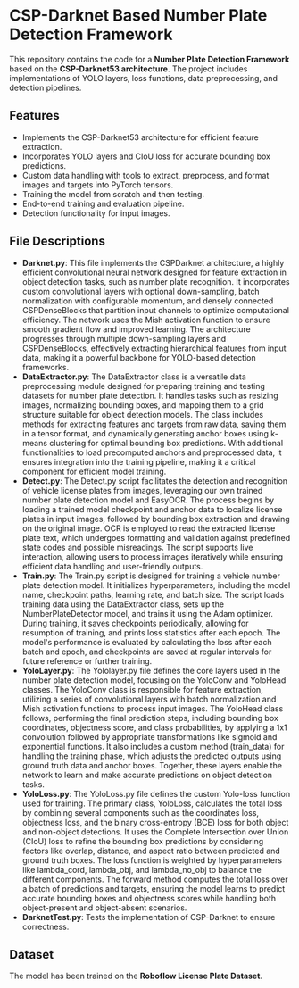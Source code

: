 # CSP-Darknet Based Number Plate Detection Framework  

This repository contains the code for a **Number Plate Detection Framework** based on the **CSP-Darknet53 architecture**. The project includes implementations of YOLO layers, loss functions, data preprocessing, and detection pipelines.

## Features  
- Implements the CSP-Darknet53 architecture for efficient feature extraction.  
- Incorporates YOLO layers and CIoU loss for accurate bounding box predictions.
- Custom data handling with tools to extract, preprocess, and format images and targets into PyTorch tensors.  
- Training the model from scratch and then testing.
- End-to-end training and evaluation pipeline.  
- Detection functionality for input images.

## File Descriptions  

- **Darknet.py**: This file implements the CSPDarknet architecture, a highly efficient convolutional neural network designed for feature extraction in object detection tasks, such as number plate recognition. It incorporates custom convolutional layers with optional down-sampling, batch normalization with configurable momentum, and densely connected CSPDenseBlocks that partition input channels to optimize computational efficiency. The network uses the Mish activation function to ensure smooth gradient flow and improved learning. The architecture progresses through multiple down-sampling layers and CSPDenseBlocks, effectively extracting hierarchical features from input data, making it a powerful backbone for YOLO-based detection frameworks.
- **DataExtractor.py**: The DataExtractor class is a versatile data preprocessing module designed for preparing training and testing datasets for number plate detection. It handles tasks such as resizing images, normalizing bounding boxes, and mapping them to a grid structure suitable for object detection models. The class includes methods for extracting features and targets from raw data, saving them in a tensor format, and dynamically generating anchor boxes using k-means clustering for optimal bounding box predictions. With additional functionalities to load precomputed anchors and preprocessed data, it ensures integration into the training pipeline, making it a critical component for efficient model training.
- **Detect.py**: The Detect.py script facilitates the detection and recognition of vehicle license plates from images, leveraging our own trained number plate detection model and EasyOCR. The process begins by loading a trained model checkpoint and anchor data to localize license plates in input images, followed by bounding box extraction and drawing on the original image. OCR is employed to read the extracted license plate text, which undergoes formatting and validation against predefined state codes and possible misreadings. The script supports live interaction, allowing users to process images iteratively while ensuring efficient data handling and user-friendly outputs.  
- **Train.py**: The Train.py script is designed for training a vehicle number plate detection model. It initializes hyperparameters, including the model name, checkpoint paths, learning rate, and batch size. The script loads training data using the DataExtractor class, sets up the NumberPlateDetector model, and trains it using the Adam optimizer. During training, it saves checkpoints periodically, allowing for resumption of training, and prints loss statistics after each epoch. The model's performance is evaluated by calculating the loss after each batch and epoch, and checkpoints are saved at regular intervals for future reference or further training.  
- **YoloLayer.py**: The Yololayer.py file defines the core layers used in the number plate detection model, focusing on the YoloConv and YoloHead classes. The YoloConv class is responsible for feature extraction, utilizing a series of convolutional layers with batch normalization and Mish activation functions to process input images. The YoloHead class follows, performing the final prediction steps, including bounding box coordinates, objectness score, and class probabilities, by applying a 1x1 convolution followed by appropriate transformations like sigmoid and exponential functions. It also includes a custom method (train_data) for handling the training phase, which adjusts the predicted outputs using ground truth data and anchor boxes. Together, these layers enable the network to learn and make accurate predictions on object detection tasks.  
- **YoloLoss.py**: The YoloLoss.py file defines the custom Yolo-loss function used for training. The primary class, YoloLoss, calculates the total loss by combining several components such as the coordinates loss, objectness loss, and the binary cross-entropy (BCE) loss for both object and non-object detections. It uses the Complete Intersection over Union (CIoU) loss to refine the bounding box predictions by considering factors like overlap, distance, and aspect ratio between predicted and ground truth boxes. The loss function is weighted by hyperparameters like lambda_cord, lambda_obj, and lambda_no_obj to balance the different components. The forward method computes the total loss over a batch of predictions and targets, ensuring the model learns to predict accurate bounding boxes and objectness scores while handling both object-present and object-absent scenarios.  
- **DarknetTest.py**: Tests the implementation of CSP-Darknet to ensure correctness.

## Dataset  

The model has been trained on the **Roboflow License Plate Dataset**.